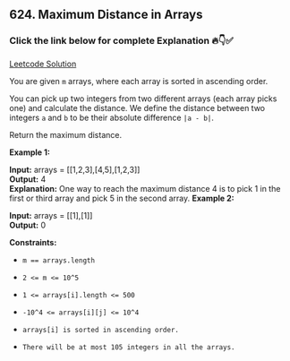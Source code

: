 ## 624. Maximum Distance in Arrays

### Click the link below for complete Explanation 🔥👇✅

[Leetcode Solution]()

You are given ``m`` arrays, where each array is sorted in ascending order.

You can pick up two integers from two different arrays (each array picks one) and calculate the distance. We define the distance between two integers ``a`` and ``b`` to be their absolute difference ``|a - b|``.

Return the maximum distance.

 

**Example 1:**

**Input:** arrays = [[1,2,3],[4,5],[1,2,3]] <br>
**Output:** 4 <br>
**Explanation:** One way to reach the maximum distance 4 is to pick 1 in the first or third array and pick 5 in the second array.
**Example 2:**

**Input:** arrays = [[1],[1]] <br>
**Output:** 0

**Constraints:**

- ``m == arrays.length``

- ``2 <= m <= 10^5``

- ``1 <= arrays[i].length <= 500``

- ``-10^4 <= arrays[i][j] <= 10^4``

- ``arrays[i] is sorted in ascending order.``

- ``There will be at most 105 integers in all the arrays.``
